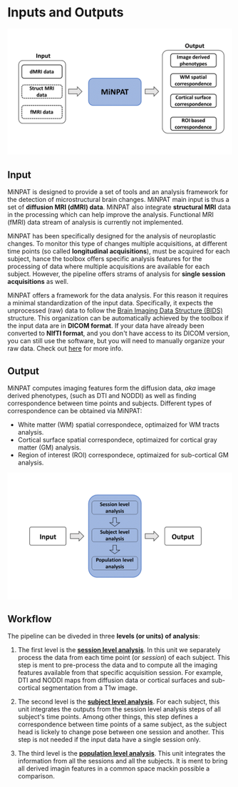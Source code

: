 # Inputs and Outputs

![io](figs/minpat_io.png)

## Input

MiNPAT is designed to  provide a set of tools and an analysis framework for the detection of microstructural brain changes.
MiNPAT main input is thus a set of **diffusion MRI (dMRI) data**. MiNPAT also integrate **structural MRI** data in the processing which can help improve the analysis.
Functional MRI (fMRI) data stream of analysis is currently not implemented.

MiNPAT has been specifically designed for the analysis of neuroplastic changes. To monitor this type of changes multiple acquisitions, at different time points (so called **longitudinal acquisitions**), must be acquired for each subject, hance the toolbox offers specific analysis features for the processing of data where multiple acquisitions are available for each subject.
However, the pipeline offers strams of analysis for **single session acquisitions** as well.

MiNPAT offers a framework for the data analysis. For this reason it requires a minimal standardization of the input data. Specifically, it expects the unprocessed (raw) data to follow the [Brain Imaging Data Structure (BIDS)](https://bids.neuroimaging.io/) structure. This organization can be automatically achieved by the toolbox if the input data are in **DICOM format**. If your data have already been converted to **NIfTI format**, and you don't have access to its DICOM version, you can still use the software, but you will need to manually organize your raw data. Check out [here]() for more info.

## Output

MiNPAT computes imaging features form the diffusion data, *aka* image derived phenotypes, (such as DTI and NODDI) as well as finding correspondence between time points and subjects. Different types of correspondence can be obtained via MiNPAT:

* White matter (WM) spatial correspondece, optimaized for WM tracts analysis.
* Cortical surface spatial correspondece, optimaized for cortical gray matter (GM) analysis.
* Region of interest (ROI) correspondece, optimaized for sub-cortical GM analysis.

![workflow](figs/minpat_wrkflow.png)


## Workflow

The pipeline can be diveded in three **levels (or units) of analysis**:

1. The first level is the [**session level analysis**](sesLevelAn.md). In this unit we separately process the data from each time point (or *session*) of each subject. This step is ment to pre-process the data and to compute all the imaging features available from that specific acquisition session. For example, DTI and NODDI maps from diffusion data or cortical surfaces and sub-cortical segmentation from a T1w image.

2. The second level is the [**subject level analysis**](subLevelAn.md). For each subject, this unit integrates the outputs from the session level analysis steps of all subject's time points. Among other things, this step defines a correspondence between time points of a same subject, as the subject head is lickely to change pose between one session and another. This step is not needed if the input data have a single session only.

3. The third level is the [**population level analysis**](popLevelAn.md). This unit integrates the information from all the sessions and all the subjects. It is ment to bring all derived imagin features in a common space mackin possible a comparison.


